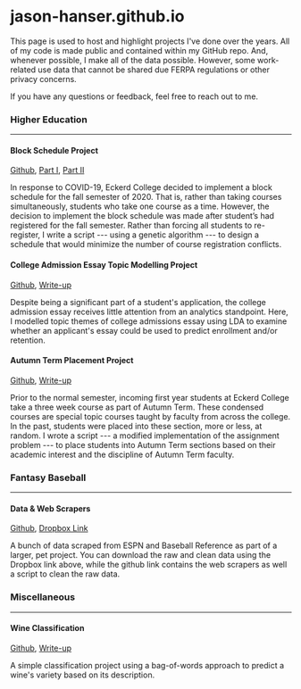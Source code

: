 # jason-hanser.github.io

This page is used to host and highlight projects I've done over the years. All of my code is made public and contained within my GitHub repo. And, whenever possible, I make all of the data possible. However, some work-related use data that cannot be shared due FERPA regulations or other privacy concerns. 

If you have any questions or feedback, feel free to reach out to me. 


### Higher Education
***

#### Block Schedule Project

[Github](https://github.com/jason-hanser/block-schedule), [Part I](https://htmlpreview.github.io/?https://github.com/jason-hanser/block-schedule/blob/master/block-schedule-walkthrough-p1.html), [Part II](https://htmlpreview.github.io/?https://github.com/jason-hanser/block-schedule/blob/master/block-schedule-walkthrough-p2.html)

In response to COVID-19, Eckerd College decided to implement a block schedule for the fall semester of 2020. That is, rather than taking courses simultaneously, students who take one course as a time. However, the decision to implement the block schedule was made after student’s had registered for the fall semester. Rather than forcing all students to re-register, I write a script --- using a genetic algorithm --- to design a schedule that would minimize the number of course registration conflicts.


#### College Admission Essay Topic Modelling Project

[Github](https://github.com/jason-hanser/college-admission-essays), [Write-up](https://htmlpreview.github.io/?https://github.com/jason-hanser/college-admission-essays/blob/master/college-admission-essays.html)

Despite being a significant part of a student's application, the college admission essay receives little attention from an analytics standpoint. Here, I modelled topic themes of college admissions essay using LDA to examine whether an applicant's essay could be used to predict enrollment and/or retention. 


#### Autumn Term Placement Project

[Github](https://github.com/jason-hanser/at-placement-project), [Write-up](https://htmlpreview.github.io/?https://github.com/jason-hanser/at-placement-project/blob/master/at-placement-walkthrough.html)

Prior to the normal semester, incoming first year students at Eckerd College take a three week course as part of Autumn Term. These condensed courses are special topic courses taught by faculty from across the college. In the past, students were placed into these section, more or less, at random. I wrote a script --- a modified implementation of the assignment problem --- to place students into Autumn Term sections based on their academic interest and the discipline of Autumn Term faculty. 


### Fantasy Baseball
***

#### Data & Web Scrapers

[Github](https://github.com/jason-hanser/fantasy-baseball/tree/main/1%20-%20Scraping%20and%20Cleaning), [Dropbox Link](https://www.dropbox.com/sh/v3m6s84997jmkwq/AADTI3MCzcNeV8C4Qlu1lW7-a?dl=0)

A bunch of data scraped from ESPN and Baseball Reference as part of a larger, pet project. You can download the raw and clean data using the Dropbox link above, while the github link contains the web scrapers as well a script to clean the raw data. 



### Miscellaneous
***

#### Wine Classification

[Github](https://github.com/jason-hanser/Wine-Reviews), [Write-up](https://htmlpreview.github.io/?https://github.com/jason-hanser/Wine-Reviews/blob/master/Wine-Reviews.html)

A simple classification project using a bag-of-words approach to predict a wine's variety based on its description. 

